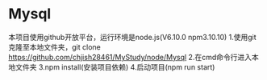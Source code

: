 # Mysql
本项目使用github开放平台，运行环境是node.js(V6.10.0 npm3.10.10)
1.使用git克隆至本地文件夹，git clone https://github.com/chjish28461/MyStudy/node/Mysql
2.在cmd命令行进入本地文件夹
3.npm install(安装项目依赖)
4.启动项目(npm run start)
